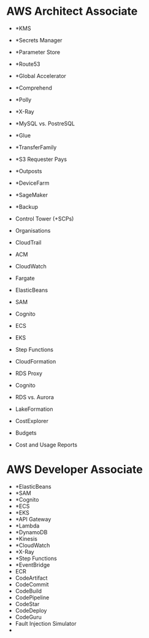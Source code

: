 # AWS Architect Associate
- *KMS
- *Secrets Manager
- *Parameter Store
- *Route53
- *Global Accelerator
- *Comprehend
- *Polly
- *X-Ray
- *MySQL vs. PostreSQL
- *Glue
- *TransferFamily
- *S3 Requester Pays
- *Outposts
- *DeviceFarm
- *SageMaker
- *Backup

- Control Tower (+SCPs)
- Organisations
- CloudTrail
  
- ACM
- CloudWatch

- Fargate
- ElasticBeans
- SAM
- Cognito
- ECS
- EKS
- Step Functions
- CloudFormation

- RDS Proxy
- Cognito

- RDS vs. Aurora
- LakeFormation

- CostExplorer
- Budgets
- Cost and Usage Reports


# AWS Developer Associate
- *ElasticBeans
- *SAM
- *Cognito
- *ECS
- *EKS
- *API Gateway
- *Lambda
- *DynamoDB
- *Kinesis
- *CloudWatch
- *X-Ray
- *Step Functions
- *EventBridge
- ECR
- CodeArtifact
- CodeCommit
- CodeBuild
- CodePipeline
- CodeStar
- CodeDeploy
- CodeGuru
- Fault Injection Simulator
- 
